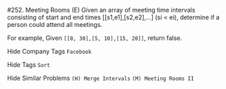 #252. Meeting Rooms (E)
Given an array of meeting time intervals consisting of start and end times [[s1,e1],[s2,e2],...] (si < ei), determine if a person could attend all meetings.

For example,
Given ```[[0, 30],[5, 10],[15, 20]]```,
return false.

Hide Company Tags ```Facebook```

Hide Tags ```Sort```

Hide Similar Problems ```(H) Merge Intervals``` ```(M) Meeting Rooms II```

